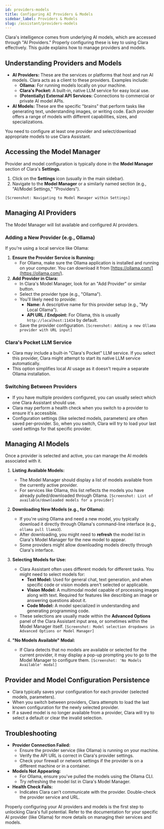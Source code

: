 ```yaml
---
id: providers-models
title: Configuring AI Providers & Models
sidebar_label: Providers & Models
slug: /assistant/providers-models
---
```


Clara's intelligence comes from underlying AI models, which are accessed through "AI Providers." Properly configuring these is key to using Clara effectively. This guide explains how to manage providers and models.

## Understanding Providers and Models

*   **AI Providers:** These are the services or platforms that host and run AI models. Clara acts as a client to these providers. Examples include:
    *   **Ollama:** For running models locally on your machine.
    *   **Clara's Pocket:** A built-in, native LLM service for easy local use.
    *   **(Potentially) External API Services:** Connections to commercial or private AI model APIs.
*   **AI Models:** These are the specific "brains" that perform tasks like generating text, understanding images, or writing code. Each provider offers a range of models with different capabilities, sizes, and specializations.

You need to configure at least one provider and select/download appropriate models to use Clara Assistant.

## Accessing the Model Manager

Provider and model configuration is typically done in the **Model Manager** section of Clara's **Settings**.

1.  Click on the **Settings** icon (usually in the main sidebar).
2.  Navigate to the **Model Manager** or a similarly named section (e.g., "AI/Model Settings," "Providers").

`[Screenshot: Navigating to Model Manager within Settings]`

## Managing AI Providers

The Model Manager will list available and configured AI providers.

### Adding a New Provider (e.g., Ollama)

If you're using a local service like Ollama:

1.  **Ensure the Provider Service is Running:**
    *   For Ollama, make sure the Ollama application is installed and running on your computer. You can download it from [https://ollama.com/](https://ollama.com/).
2.  **Add Provider in Clara:**
    *   In Clara's Model Manager, look for an "Add Provider" or similar button.
    *   Select the provider type (e.g., "Ollama").
    *   You'll likely need to provide:
        *   **Name:** A descriptive name for this provider setup (e.g., "My Local Ollama").
        *   **API URL / Endpoint:** For Ollama, this is usually `http://localhost:11434` by default.
    *   Save the provider configuration.
    `[Screenshot: Adding a new Ollama provider with URL input]`

### Clara's Pocket LLM Service

*   Clara may include a built-in "Clara's Pocket" LLM service. If you select this provider, Clara might attempt to start its native LLM service automatically.
*   This option simplifies local AI usage as it doesn't require a separate Ollama installation.

### Switching Between Providers

*   If you have multiple providers configured, you can usually select which one Clara Assistant should use.
*   Clara may perform a health check when you switch to a provider to ensure it's accessible.
*   Configuration settings (like selected models, parameters) are often saved per-provider. So, when you switch, Clara will try to load your last used settings for that specific provider.

## Managing AI Models

Once a provider is selected and active, you can manage the AI models associated with it.

1.  **Listing Available Models:**
    *   The Model Manager should display a list of models available from the currently active provider.
    *   For services like Ollama, this list reflects the models you have already pulled/downloaded through Ollama.
    `[Screenshot: List of available/downloaded models for a provider]`

2.  **Downloading New Models (e.g., for Ollama):**
    *   If you're using Ollama and need a new model, you typically download it directly through Ollama's command-line interface (e.g., `ollama pull llama3`).
    *   After downloading, you might need to **refresh** the model list in Clara's Model Manager for the new model to appear.
    *   Some providers might allow downloading models directly through Clara's interface.

3.  **Selecting Models for Use:**
    *   Clara Assistant often uses different models for different tasks. You might need to select models for:
        *   **Text Model:** Used for general chat, text generation, and when specific code or vision models aren't selected or applicable.
        *   **Vision Model:** A multimodal model capable of processing images along with text. Required for features like describing an image or answering questions about it.
        *   **Code Model:** A model specialized in understanding and generating programming code.
    *   These selections are usually made within the **Advanced Options** panel of the Clara Assistant input area, or sometimes within the Model Manager itself.
    `[Screenshot: Model selection dropdowns in Advanced Options or Model Manager]`

4.  **"No Models Available" Modal:**
    *   If Clara detects that no models are available or selected for the current provider, it may display a pop-up prompting you to go to the Model Manager to configure them.
    `[Screenshot: 'No Models Available' modal]`

## Provider and Model Configuration Persistence

*   Clara typically saves your configuration for each provider (selected models, parameters).
*   When you switch between providers, Clara attempts to load the last known configuration for the newly selected provider.
*   If a saved model is no longer available from a provider, Clara will try to select a default or clear the invalid selection.

## Troubleshooting

*   **Provider Connection Failed:**
    *   Ensure the provider service (like Ollama) is running on your machine.
    *   Verify the API URL is correct in Clara's provider settings.
    *   Check your firewall or network settings if the provider is on a different machine or in a container.
*   **Models Not Appearing:**
    *   For Ollama, ensure you've pulled the models using the Ollama CLI.
    *   Try refreshing the model list in Clara's Model Manager.
*   **Health Check Fails:**
    *   Indicates Clara can't communicate with the provider. Double-check the provider service and URL.

Properly configuring your AI providers and models is the first step to unlocking Clara's full potential. Refer to the documentation for your specific AI provider (like Ollama) for more details on managing their services and models.

